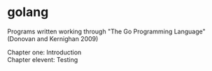 # golang
Programs written working through "The Go Programming Language" (Donovan and Kernighan 2009)

Chapter one: Introduction  
Chapter elevent: Testing
